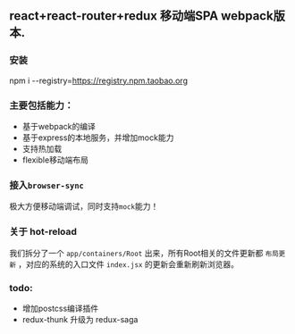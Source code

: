 ## react+react-router+redux 移动端SPA webpack版本.

### 安装

npm i --registry=https://registry.npm.taobao.org

### 主要包括能力：

- 基于webpack的编译
- 基于express的本地服务，并增加mock能力
- 支持热加载
- flexible移动端布局

### 接入`browser-sync` 

极大方便移动端调试，同时支持`mock`能力！

### 关于 hot-reload

我们拆分了一个 `app/containers/Root` 出来，所有Root相关的文件更新都 `布局更新` ，对应的系统的入口文件 `index.jsx` 的更新会重新刷新浏览器。

### todo:

- 增加postcss编译插件
- redux-thunk 升级为 redux-saga
